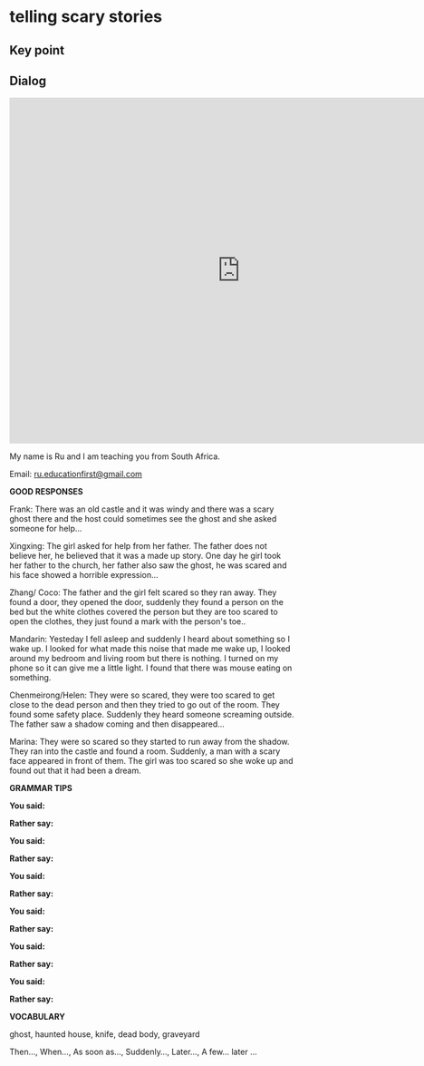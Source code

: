 # telling scary stories

## Key point



## Dialog

<iframe name="easyXDM_default8083_provider" id="easyXDM_default8083_provider" src="https://cns.ef-cdn.com/Juno/EvcContent/12/12/Telling_scary_stories/index.html?api_v=0.0.13&amp;accessKey=2ead1f6e-6b9d-4869-82cd-2f8e4a926b91&amp;attendanceToken=7783155d-d4d4-4af9-b323-318a641a07f6&amp;xdm_e=https%3A%2F%2Fevc.ef.com.cn&amp;xdm_c=default8083&amp;xdm_p=1" frameborder="0" style="box-sizing: border-box; width: 813px; height: 609.75px;"></iframe>

My name is Ru and I am teaching you from South Africa.

Email: [ru.educationfirst@gmail.com](mailto:ru.educationfirst@gmail.com)

 

**GOOD RESPONSES**



Frank: There was an old castle and it was windy and there was a scary ghost there and the host could sometimes see the ghost and she asked someone for help...



Xingxing: The girl asked for help from her father. The father does not believe her, he believed that it was a made up story. One day he girl took her father to the church, her father also saw the ghost, he was scared and his face showed a horrible expression...



Zhang/ Coco: The father and the girl felt scared so they ran away. They found a door, they opened the door, suddenly they found a person on the bed but the white clothes covered the person but they are too scared to open the clothes, they just found a mark with the person's toe..



Mandarin: Yesteday I fell asleep and suddenly I heard about something so I wake up. I looked for what made this noise that made me wake up, I looked around my bedroom and living room but there is nothing. I turned on my phone so it can give me a little light. I found that there was mouse eating on something. 



Chenmeirong/Helen: They were so scared, they were too scared to get close to the dead person and then they tried to go out of the room. They found some safety place. Suddenly they heard someone screaming outside. The father saw a shadow coming and then disappeared...



Marina: They were so scared so they started to run away from the shadow. They ran into the castle and found a room. Suddenly, a man with a scary face appeared in front of them. The girl was too scared so she woke up and found out that it had been a dream.





**GRAMMAR TIPS**

**You said:**

**Rather say:**

 

**You said:**

**Rather say:**

 

**You said:**

**Rather say:**

 

**You said:**

**Rather say:**

 

**You said:**

**Rather say:**

 

**You said:**

**Rather say:**

 

 

 

**VOCABULARY**



ghost, haunted house, knife, dead body, graveyard

Then…, When…, As soon as…, Suddenly…, Later…, A few… later …				

​				

​				 